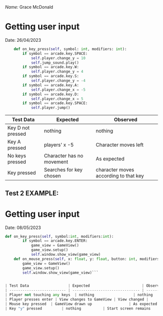 _Name:_ Grace McDonald
# Getting user input

Date: 26/04/2023



```python
    def on_key_press(self, symbol: int, modifiers: int):
        if symbol == arcade.key.SPACE:
            self.player.change_y = 10
            self.jump_sound.play()
        if symbol == arcade.key.W:
            self.player.change_y = 4
        if symbol == arcade.key.S:
            self.player.change_y = -4
        if symbol == arcade.key.A:
            self.player.change_x = -5
        if symbol == arcade.key.D:
            self.player.change_x = 5
        if symbol == arcade.key.SPACE:
            self.player.jump()
```

| Test Data         | Expected                  | Observed                              |
| ----------------- | ------------------------- | ------------------------------------- |
| Key D not pressed | nothing                   | nothing                               |
| Key A pressed     | players' x -5             | Character moves left                  |
| No keys pressed   | Character has no movement | As expected                           |
| Key pressed       | Searches for key chosen   | character moves according to that key |
## Test 2 EXAMPLE:
# Getting user input

Date: 08/05/2023

```python
def on_key_press(self, symbol:int, modifiers:int):
        if symbol == arcade.key.ENTER:
            game_view = GameView()
            game_view.setup()
            self.window.show_view(game_view)
    def on_mouse_press(self, x: float, y: float, button: int, modifiers: int):
        game_view = GameView()
        game_view.setup()
        self.window.show_view(game_view)```
        

| Test Data                  | Expected                        | Observed                        |
| -------------------------- | ------------------------------- | ------------------------------- |
| Player not touching any keys  | nothing                  | nothing                         |
| Player presses enter | View changes to GameView | View changed |
| Mouse key pressed  | GameView drawn up                 | As expected                     |
| Key "y" pressed         | nothing          | Start screen remains                            |                     |                                 |                                 |



